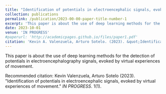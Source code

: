 ```yaml
---
title: "Identification of potentials in electroencephalic signals, evoked by virtual experiences of movement."
collection: publications
permalink: /publication/2023-00-00-paper-title-number-1
excerpt: 'This paper is about the use of deep learning methods for the detection of potentials in electroencephalography signals, evoked by virtual experiences of movement.'
date: 2023-10-01
venue: 'IN PROGRESS'
#paperurl: 'http://academicpages.github.io/files/paper1.pdf'
citation: 'Kevin A. Valenzuela, Arturo Sotelo. (2023). &quot;Identification of potentials in electroencephalic signals, evoked by virtual experiences of movement.&quot; <i>IN PROGRESS</i>. 1(1).'
---
```

This paper is about the use of deep learning methods for the detection of potentials in electroencephalography signals, evoked by virtual experiences of movement.

<!--[Download paper here](http://academicpages.github.io/files/paper1.pdf)-->

Recommended citation: Kevin Valenzuela, Arturo Sotelo (2023). "Identification of potentials in electroencephalic signals, evoked by virtual experiences of movement." <i>IN PROGRESS</i>. 1(1).
